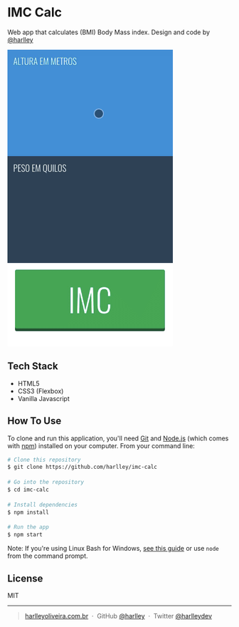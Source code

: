 # IMC Calc

Web app that calculates (BMI) Body Mass index. Design and code by [@harlley](https://github.com/harlley)

![screenshot](img/imc-calc.gif)

## Tech Stack

* HTML5
* CSS3 (Flexbox)
* Vanilla Javascript
  

## How To Use

To clone and run this application, you'll need [Git](https://git-scm.com) and [Node.js](https://nodejs.org/en/download/) (which comes with [npm](http://npmjs.com)) installed on your computer. From your command line:

```bash
# Clone this repository
$ git clone https://github.com/harlley/imc-calc

# Go into the repository
$ cd imc-calc

# Install dependencies
$ npm install

# Run the app
$ npm start
```

Note: If you're using Linux Bash for Windows, [see this guide](https://www.howtogeek.com/261575/how-to-run-graphical-linux-desktop-applications-from-windows-10s-bash-shell/) or use `node` from the command prompt.




## License

MIT

---

> [harlleyoliveira.com.br](http://harlleyoliveira.com.br) &nbsp;&middot;&nbsp;
> GitHub [@harlley](https://github.com/harlley) &nbsp;&middot;&nbsp;
> Twitter [@harlleydev](https://twitter.com/harlleydev)

